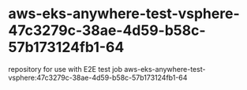 # aws-eks-anywhere-test-vsphere-47c3279c-38ae-4d59-b58c-57b173124fb1-64
repository for use with E2E test job aws-eks-anywhere-test-vsphere:47c3279c-38ae-4d59-b58c-57b173124fb1-64
